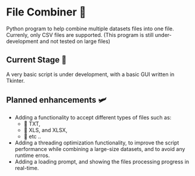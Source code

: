 # File Combiner 🔵
Python program to help combine multiple datasets files into one file. 
Currenly, only CSV files are supported. (This program is still under-development and not tested on large files)

## Current Stage 🧰
A very basic script is under development, with a basic GUI written in Tkinter. 

## Planned enhancements 🛩️ 
- Adding a functionality to accept different types of files such as: 
    - 🔄 TXT, 
    - 🔄 XLS, and XLSX, 
    - 🔄 etc .. 
- Adding a threading optimization functionality, to improve the script performance while combining a large-size datasets, and to avoid any runtime erros. 
- Adding a loading prompt, and showing the files processing progress in real-time. 
  